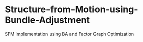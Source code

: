 # Structure-from-Motion-using-Bundle-Adjustment
SFM implementation using BA and Factor Graph Optimization
